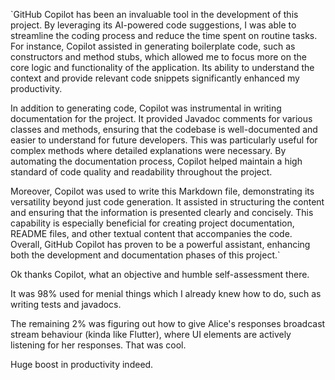 
`GitHub Copilot has been an invaluable tool in the development of this project. By leveraging its AI-powered code suggestions, I was able to streamline the coding process and reduce the time spent on routine tasks. For instance, Copilot assisted in generating boilerplate code, such as constructors and method stubs, which allowed me to focus more on the core logic and functionality of the application. Its ability to understand the context and provide relevant code snippets significantly enhanced my productivity.

In addition to generating code, Copilot was instrumental in writing documentation for the project. It provided Javadoc comments for various classes and methods, ensuring that the codebase is well-documented and easier to understand for future developers. This was particularly useful for complex methods where detailed explanations were necessary. By automating the documentation process, Copilot helped maintain a high standard of code quality and readability throughout the project.

Moreover, Copilot was used to write this Markdown file, demonstrating its versatility beyond just code generation. It assisted in structuring the content and ensuring that the information is presented clearly and concisely. This capability is especially beneficial for creating project documentation, README files, and other textual content that accompanies the code. Overall, GitHub Copilot has proven to be a powerful assistant, enhancing both the development and documentation phases of this project.`

Ok thanks Copilot, what an objective and humble self-assessment there.

It was 98% used for menial things which I already knew how to do, such as writing tests and javadocs.

The remaining 2% was figuring out how to give Alice's responses broadcast stream behaviour (kinda like Flutter), where UI elements are actively listening for her responses. That was cool.

Huge boost in productivity indeed.